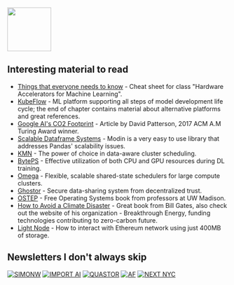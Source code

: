 ### <img src="https://blog.joypixels.com/content/images/2020/09/owl.gif" width="100px">

## Interesting material to read
- [Things that everyone needs to know](https://cs217.stanford.edu/cheat_sheet) - Cheat sheet for class "Hardware Accelerators for Machine Learning".
- [KubeFlow](https://www.oreilly.com/library/view/kubeflow-for-machine/9781492050117/ch01.html) - ML platform supporting all steps of model development life cycle; the end of chapter contains material about alternative platforms and great references.
- [Google AI's CO2 Footprint](https://blog.google/technology/ai/minimizing-carbon-footprint/) - Article by David Patterson, 2017 ACM A.M Turing Award winner.
- [Scalable Dataframe Systems](https://arxiv.org/pdf/2001.00888.pdf) - Modin is a very easy to use library that addresses Pandas' scalability issues.
- [KMN](https://www.usenix.org/conference/osdi14/technical-sessions/presentation/venkataraman) - The power of choice in data-aware cluster scheduling.
- [BytePS](https://www.usenix.org/conference/osdi20/presentation/jiang) - Effective utilization of both CPU and GPU resources during DL training.
- [Omega](https://static.googleusercontent.com/media/research.google.com/en//pubs/archive/41684.pdf) - Flexible, scalable shared-state schedulers for large compute clusters.
- [Ghostor](https://www.usenix.org/conference/nsdi20/presentation/hu-yuncong) - Secure data-sharing system from decentralized trust.
- [OSTEP](https://pages.cs.wisc.edu/~remzi/OSTEP/#book-chapters) - Free Operating Systems book from professors at UW Madison.
- [How to Avoid a Climate Disaster](https://www.gatesnotes.com/Energy/My-new-climate-book-is-finally-here) - Great book from Bill Gates, also check out the website of his organization - Breakthrough Energy, funding technologies contributing to zero-carbon future.
- [Light Node](https://www.alchemy.com/overviews/light-node) - How to interact with Ethereum network using just 400MB of storage.

## Newsletters I don't always skip
[![SIMONW](https://img.shields.io/badge/SIMONW-orange?style=for-the-badge)](https://simonw.substack.com/)
[![IMPORT AI](https://img.shields.io/badge/IMPORT_AI-blue?style=for-the-badge)](https://importai.substack.com/)
[![QUASTOR](https://img.shields.io/badge/QUASTOR-yellow?style=for-the-badge)](https://blog.quastor.org/)
[![AF](https://img.shields.io/badge/AF-gray?style=for-the-badge)](https://finbarrtimbers.substack.com/)
[![NEXT NYC](https://img.shields.io/badge/NEXT_NYC-red?style=for-the-badge)](https://www.nycweeklynewsletter.com/)

